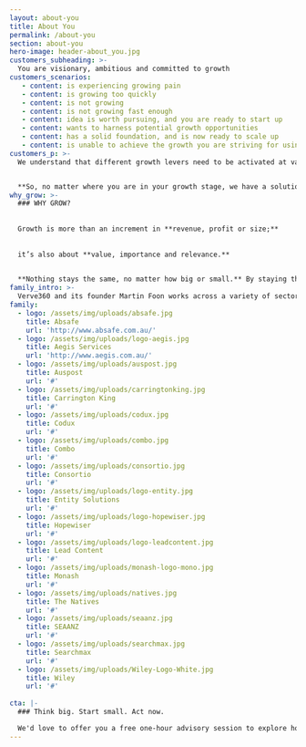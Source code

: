 ```yaml
---
layout: about-you
title: About You
permalink: /about-you
section: about-you
hero-image: header-about_you.jpg
customers_subheading: >-
  You are visionary, ambitious and committed to growth  
customers_scenarios:
   - content: is experiencing growing pain
   - content: is growing too quickly
   - content: is not growing
   - content: is not growing fast enough
   - content: idea is worth pursuing, and you are ready to start up
   - content: wants to harness potential growth opportunities
   - content: has a solid foundation, and is now ready to scale up
   - content: is unable to achieve the growth you are striving for using your existing expertise
customers_p: >-
  We understand that different growth levers need to be activated at various stages of growth, so we adjust our scope and processes accordingly.


  **So, no matter where you are in your growth stage, we have a solution to help alleviate the problems you are facing.**
why_grow: >-
  ### WHY GROW?
  
  
  Growth is more than an increment in **revenue, profit or size;**
  
  
  it’s also about **value, importance and relevance.**
  

  **Nothing stays the same, no matter how big or small.** By staying the same, you will be left behind in the wake of social evolution, no matter how strong or profitable your business is.
family_intro: >-
  Verve360 and its founder Martin Foon works across a variety of sectors and markets. Our clients, partners, associates and friends include companies such as:
family:
  - logo: /assets/img/uploads/absafe.jpg
    title: Absafe
    url: 'http://www.absafe.com.au/'
  - logo: /assets/img/uploads/logo-aegis.jpg
    title: Aegis Services
    url: 'http://www.aegis.com.au/'
  - logo: /assets/img/uploads/auspost.jpg
    title: Auspost
    url: '#'
  - logo: /assets/img/uploads/carringtonking.jpg
    title: Carrington King
    url: '#'
  - logo: /assets/img/uploads/codux.jpg
    title: Codux
    url: '#'
  - logo: /assets/img/uploads/combo.jpg
    title: Combo
    url: '#'
  - logo: /assets/img/uploads/consortio.jpg
    title: Consortio
    url: '#'
  - logo: /assets/img/uploads/logo-entity.jpg
    title: Entity Solutions
    url: '#'
  - logo: /assets/img/uploads/logo-hopewiser.jpg
    title: Hopewiser
    url: '#'
  - logo: /assets/img/uploads/logo-leadcontent.jpg
    title: Lead Content
    url: '#'
  - logo: /assets/img/uploads/monash-logo-mono.jpg
    title: Monash
    url: '#'
  - logo: /assets/img/uploads/natives.jpg
    title: The Natives
    url: '#'
  - logo: /assets/img/uploads/seaanz.jpg
    title: SEAANZ
    url: '#'
  - logo: /assets/img/uploads/searchmax.jpg
    title: Searchmax
    url: '#'
  - logo: /assets/img/uploads/Wiley-Logo-White.jpg
    title: Wiley
    url: '#'
             
cta: |-
  ### Think big. Start small. Act now.

  We'd love to offer you a free one-hour advisory session to explore how to turn confusion into clarity.
---
```


